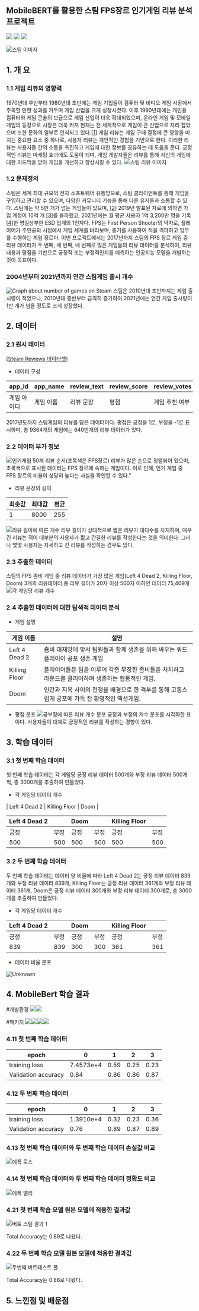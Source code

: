 ## MobileBERT를 활용한 스팀 FPS장르 인기게임 리뷰 분석 프로젝트
<!--
badge icon 참고 사이트
https://github.com/danmadeira/simple-icon-badges
-->
<img src="https://img.shields.io/badge/python-%233776AB.svg?&style=for-the-badge&logo=python&logoColor=white" />
<img src="https://img.shields.io/badge/pytorch-%23EE4C2C.svg?&style=for-the-badge&logo=pytorch&logoColor=white" />
<img src="https://img.shields.io/badge/pycharm-%23000000.svg?&style=for-the-badge&logo=pycharm&logoColor=white" />

![스팀 이미지](https://github.com/rlagnldlf/Capstone_Project/assets/136410965/e65af0a2-63d4-4056-a03b-56e586b53ed1)

## 1. 개 요

### 1.1 게임 리뷰의 영향력
1970년대 후반부터 1980년대 초반에는 게임 기업들이 컴퓨터 및 비디오 게임 시장에서 주목할 만한 성과를 거두며 게임 산업을 크게 성장시켰다. 이후 1990년대에는 개인용 컴퓨터와 게임 콘솔의 보급으로 게임 산업이 더욱 확대되었으며, 온라인 게임 및 모바일 게임의 등장으로 시장은 더욱 커져 현재는 전 세계적으로 게임이 큰 산업으로 자리 잡았으며 또한 문화의 일부로 인식되고 있다.[[1](https://news.samsung.com/kr/스페셜-리포트-게임-현대인의-문화가-되다)]
게임 리뷰는 게임 구매 결정에 큰 영향을 미치는 중요한 요소 중 하나로, 사용자 리뷰는 개인적인 경험을 기반으로 한다. 이러한 리뷰는 사용자들 간의 소통을 촉진하고 게임에 대한 정보를 공유하는 데 도움을 준다. 긍정적인 리뷰는 마케팅 효과에도 도움이 되며, 게임 개발자들은 리뷰를 통해 자신의 게임에 대한 피드백을 받아 게임을 개선하고 향상시킬 수 있다.
![스팀 리뷰 이미지](https://github.com/rlagnldlf/Capstone_Project/assets/136410965/46490ca0-a904-4589-9007-c9a2a2d9f8e1)

### 1.2 문제정의
스팀은 세계 최대 규모의 전자 소프트웨어 유통망으로, 스팀 클라이언트를 통해 게임을 구입하고 관리할 수 있으며, 다양한 커뮤니티 기능을 통해 다른 유저들과 소통할 수 있다. 스팀에는 약 5만 개가 넘는 게임들이 있으며,  [[2](https://www.pcgamesn.com/steam/total-games)] 2019년 발표된 자료에 의하면 가입 계정이 10억 개 [[3](https://www.thegamer.com/steam-1-billion-users/)]를 돌파했고, 2021년에는 월 평균 사용자 1억 3,200만 명을 기록[[4](https://store.steampowered.com/news/group/4145017/view/3133946090937137590)]한 명실상부한 ESD 업계의 1인자다.
FPS는 First Person Shooter의 약자로, 플레이어가 주인공의 시점에서 게임 세계를 바라보며, 총기를 사용하여 적을 격파하고 임무를 수행하는 게임 장르다.
이번 프로젝트에서는 2017년까지 스팀의 FPS 장르 게임 중 리뷰 데이터가 두 번째, 세 번째, 네 번째로 많은 게임들의 리뷰 데이터를 분석하여, 리뷰 내용과 평점을 기반으로 긍정적 또는 부정적인지를 예측하는 인공지능 모델을 개발하는 것이 목표이다.
### 2004년부터 2021년까지 연간 스팀게임 출시 개수
![Graph about number of games on Steam](https://github.com/rlagnldlf/Capstone_Project/assets/136410965/3d01467d-9bba-4586-8dcb-b3fb15956c6d)
스팀은 2010년대 초반까지는 게임 출시량이 적었으나, 2010년대 중반부터 급격히 증가하여 2021년에는 연간 게임 출시량이 1만 개가 넘을 정도로 크게 성장했다.
## 2. 데이터
### 2.1 원시 데이터
[[Steam Reviews 데이터셋](https://www.kaggle.com/datasets/andrewmvd/steam-reviews)]
* 데이터 구성

| app_id | app_name | review_text | review_score | review_votes |
|--------|----------|-------------|--------------|--------------|
| 게임 아이디 | 게임 이름    | 리뷰 문장       | 평점           | 게임 추천 여부     |

2017년도까지 스팀게임의 리뷰를 담은 데이터이다. 평점은 긍정을 1로, 부정을 -1로 표시하며, 총 9364개의 게임에는 640만개의 리뷰 데이터가 있다.

### 2.2 데이터 부가 정보
![인기게임 50개 리뷰 순서(초록색은 FPS장르)](https://github.com/rlagnldlf/Capstone_Project/assets/136410965/6cfdf1da-ce33-4f32-b2f2-72e3d2cd0dc4)
리뷰가 많은 순으로 정렬되어 있으며, 초록색으로 표시된 데이터는 FPS 장르에 속하는 게임이다. 이로 인해, 인기 게임 중 FPS 장르의 비율이 상당히 높다는 사실을 확인할 수 있다."
* 리뷰 문장의 길이
  
| 최솟값 | 최대값  | 평균  |
|-----|------|-----|
| 1 | 8000 | 255 |

![리뷰 길이에 따른 개수](https://github.com/rlagnldlf/Capstone_Project/assets/136410965/0628745c-d325-4b80-b559-b679caa43eba)
리뷰 길이가 상대적으로 짧은 리뷰가 대다수를 차지하며, 매우 긴 리뷰는 적어 대부분의 사용자가 짧고 간결한 리뷰를 작성한다는 것을 의미한다. 그러나 몇몇 사용자는 자세하고 긴 리뷰를 작성하는 경우도 있다.

### 2.3 추출한 데이터
스팀의 FPS 좀비 게임 중 리뷰 데이터가 가장 많은 게임(Left 4 Dead 2, Killing Floor, Doom) 3개의 리뷰데이터 중 리뷰 길이가 20자 이상 500자 이하인 데이터 75,409개
![각 게임당 리뷰 개수](https://github.com/rlagnldlf/Capstone_Project/assets/136410965/2641c3a1-7acb-4c5a-aa91-ae4ddfb27dc8)
### 2.4 추출한 데이터에 대한 탐색적 데이터 분석
* 게임 설명

| 게임 이름  | 설명                                                                                  |
|--------|-------------------------------------------------------------------------------------|
| Left 4 Dead 2      | 좀비 대재앙에 맞서 팀원들과 함께 생존을 위해 싸우는 쿼드 플레이어 공포 생존 게임                                      |
| Killing Floor  | 플레이어들은 팀을 이루어 각종 무장한 좀비들을 처치하고 라운드를 클리어하며 생존하는 협동적인 게임.            |
| Doom | 인간과 지옥 사이의 전쟁을 배경으로 한 격투를 통해 고통스럽게 공포에 가득 찬 환영적인 액션게임.                                |

* 평점 분포
![긍부정에 따른 리뷰 개수 분포](https://github.com/rlagnldlf/Capstone_Project/assets/136410965/48b8a834-857d-4cf1-8155-e5692a164d20)
긍정과 부정의 개수 분포를 시각화한 표이다. 사용자들이 대체로 긍정적인 리뷰를 작성하는 경향이 있다.

## 3. 학습 데이터
### 3.1 첫 번째 학습 데이터
첫 번째 학습 데이터는 각 게임당 긍정 리뷰 데이터 500개와 부정 리뷰 데이터 500개씩, 총 3000개를 추출하여 만들었다.
* 각 게임당 데이터 개수

| Left 4 Dead 2 | Killing Floor  | Doom  |

| Left 4 Dead 2 |               |  Doom   |       |   Killing Floor |               |
| ------ | ------ | ------ |------ | ------ | ------ |
| 긍정 | 부정 | 긍정 | 부정 | 긍정 | 부정 |
| 500 | 500 | 500 | 500 | 500 | 500 |

### 3.2 두 번째 학습 데이터
두 번째 학습 데이터는 데이터 양 비율에 따라 Left 4 Dead 2는 긍정 리뷰 데이터 839개와 부정 리뷰 데이터 839개, Killing Floor는 긍정 리뷰 데이터 361개와 부정 리뷰 데이터 361개, Doom은 긍정 리뷰 데이터 300개와 부정 리뷰 데이터 300개로, 총 3000개를 추출하여 만들었다.
* 각 게임당 데이터 개수

| Left 4 Dead 2 |               |  Doom   |       |   Killing Floor |               |
| ------ | ------ | ------ |------ | ------ | ------ |
| 긍정 | 부정 | 긍정 | 부정 | 긍정 | 부정 |
| 839 | 839 | 300 | 300 | 361 | 361 |

* 데이터 비율 분포
 
![Unknown](https://github.com/rlagnldlf/Capstone_Project/assets/136410965/b6d69fa2-b31c-4deb-864f-28838552cf08)

## 4. MobileBert 학습 결과
#개발환경
<img src="https://img.shields.io/badge/python-%233776AB.svg?&style=for-the-badge&logo=python&logoColor=white" /><img src="https://img.shields.io/badge/pycharm-%23000000.svg?&style=for-the-badge&logo=pycharm&logoColor=white" />

#패키지
<img src="https://img.shields.io/badge/pandas-%23150458.svg?&style=for-the-badge&logo=pandas&logoColor=white" /><img src="https://img.shields.io/badge/pytorch-%23EE4C2C.svg?&style=for-the-badge&logo=pytorch&logoColor=white" /><img src="https://img.shields.io/badge/tensorflow-%23FF6F00.svg?&style=for-the-badge&logo=tensorflow&logoColor=white" /><img src="https://img.shields.io/badge/numpy-%23013243.svg?&style=for-the-badge&logo=numpy&logoColor=white" />


### 4.11 첫 번째 학습 데이터
| epoch | 0  | 1  | 2  | 3  |
|-----|------|-----|------|-----|
| training loss | 7.4573e+4 | 0.59 | 0.25 | 0.23 |
| Validation accuracy | 0.84 | 0.86 | 0.86 | 0.87 |

### 4.12 두 번째 학습 데이터
| epoch | 0  | 1  | 2  | 3  |
|-----|------|-----|------|-----|
| training loss | 1.3910e+4 | 0.32 | 0.23 | 0.36 |
| Validation accuracy | 0.76 | 0.89 | 0.87 | 0.89 |

### 4.13 첫 번째 학습 데이터와 두 번째 학습 데이터 손실값 비교
![에폭 로스](https://github.com/rlagnldlf/Capstone_Project/assets/136410965/2292c979-8758-4277-ac1e-87c998c0b661)
### 4.14 첫 번째 학습 데이터와 두 번째 학습 데이터 정확도 비교
![에폭 밸리](https://github.com/rlagnldlf/Capstone_Project/assets/136410965/7a2b4a5a-5c96-4fa8-9e10-5954c468a296)

### 4.21 첫 번째 학습 모델 원본 모델에 적용한 결과값
![버트 스팀 결과 1](https://github.com/rlagnldlf/Capstone_Project/assets/136410965/7050c723-57d9-405e-87ea-44471fffbf1c)

Total Accuracy는 0.89로 나왔다.

### 4.22 두 번째 학습 모델 원본 모델에 적용한 결과값
![두번째 버트테스트 풀](https://github.com/rlagnldlf/Capstone_Project/assets/136410965/dc28b5e6-3813-4e10-a691-3200f74e2427)

Total Accuracy는 0.86로 나왔다.
## 5. 느낀점 및 배운점
